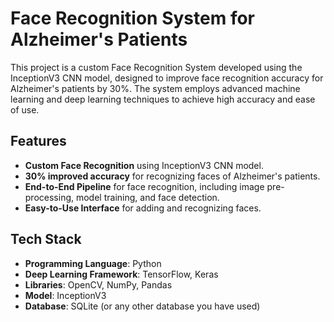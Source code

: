 # Face Recognition System for Alzheimer's Patients

This project is a custom Face Recognition System developed using the InceptionV3 CNN model, designed to improve face recognition accuracy for Alzheimer's patients by 30%. The system employs advanced machine learning and deep learning techniques to achieve high accuracy and ease of use.

## Features
- **Custom Face Recognition** using InceptionV3 CNN model.
- **30% improved accuracy** for recognizing faces of Alzheimer's patients.
- **End-to-End Pipeline** for face recognition, including image pre-processing, model training, and face detection.
- **Easy-to-Use Interface** for adding and recognizing faces.

## Tech Stack
- **Programming Language**: Python
- **Deep Learning Framework**: TensorFlow, Keras
- **Libraries**: OpenCV, NumPy, Pandas
- **Model**: InceptionV3
- **Database**: SQLite (or any other database you have used)
